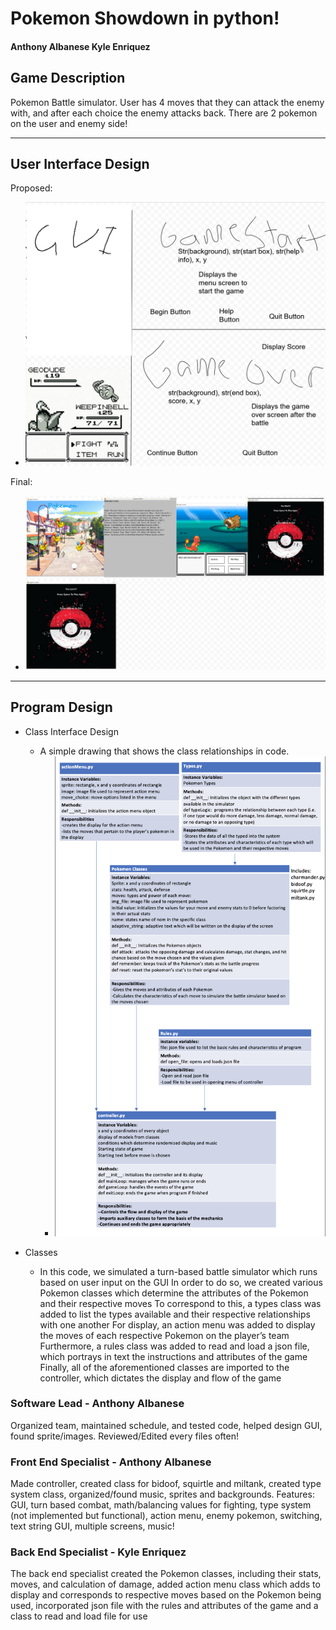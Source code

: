 
# Pokemon Showdown in python!

#### Anthony Albanese Kyle Enriquez 

## Game Description
Pokemon Battle simulator.
User has 4 moves that they can attack the enemy with, and after each choice the enemy attacks back.
There are 2 pokemon on the user and enemy side!
***    

## User Interface Design
Proposed:
* ![sketch gui](assets/initialgui.png)

Final:
* ![final gui](assets/gui2.png)
***        

## Program Design

* Class Interface Design
    *  A simple drawing that shows the class relationships in code.
        * ![class diagram](assets/classdiagram.png)
	
* Classes
    * In this code, we simulated a turn-based battle simulator which runs based on user input on the GUI
In order to do so, we created various Pokemon classes which determine the attributes of the Pokemon and their respective moves
To correspond to this, a types class was added to list the types available and their respective relationships with one another
For display, an action menu was added to display the moves of each respective Pokemon on the player’s team
Furthermore, a rules class was added to read and load a json file, which portrays in text the instructions and attributes of the game
Finally, all of the aforementioned classes are imported to the controller, which dictates the display and flow of the game


### Software Lead - Anthony Albanese

Organized team, maintained schedule, and tested code, helped design GUI, found sprite/images. Reviewed/Edited every files often!

### Front End Specialist - Anthony Albanese

Made controller, created class for bidoof, squirtle and miltank, created type system class, organized/found music, sprites and backgrounds. 
Features: 
GUI, turn based combat, math/balancing values for fighting, type system (not implemented but functional), action menu, enemy pokemon, switching, text string GUI, multiple screens, music!

### Back End Specialist - Kyle Enriquez 

The back end specialist created the Pokemon classes, including their stats, moves, and calculation of damage, added action menu class which adds to display and corresponds to respective moves based on the Pokemon being used, incorporated json file with the rules and attributes of the game and a class to read and load file for use



